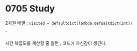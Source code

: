 # 0705 Study

2차원 배열 : `visited = defaultdict(lambda:defualtdict(int))`

`

시간 복잡도를 계산할 줄 알면 , 코드에 자신감이 생긴다.